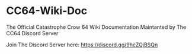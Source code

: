 # CC64-Wiki-Doc
The Official Catastrophe Crow 64 Wiki Documentation Maintanted by The CC64 Discord Server

Join The Discord Server here: https://discord.gg/9hcZQjBSQn
